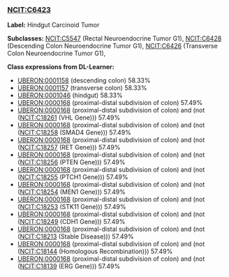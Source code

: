 
### [NCIT:C6423](http://purl.obolibrary.org/obo/NCIT_C6423)
**Label:** Hindgut Carcinoid Tumor

**Subclasses:** [NCIT:C5547](http://purl.obolibrary.org/obo/NCIT_C5547) (Rectal Neuroendocrine Tumor G1), [NCIT:C6428](http://purl.obolibrary.org/obo/NCIT_C6428) (Descending Colon Neuroendocrine Tumor G1), [NCIT:C6426](http://purl.obolibrary.org/obo/NCIT_C6426) (Transverse Colon Neuroendocrine Tumor G1), 

**Class expressions from DL-Learner:**

- [UBERON:0001158](http://purl.obolibrary.org/obo/UBERON_0001158) (descending colon) 58.33%
- [UBERON:0001157](http://purl.obolibrary.org/obo/UBERON_0001157) (transverse colon) 58.33%
- [UBERON:0001046](http://purl.obolibrary.org/obo/UBERON_0001046) (hindgut) 58.33%
- [UBERON:0000168](http://purl.obolibrary.org/obo/UBERON_0000168) (proximal-distal subdivision of colon) 57.49%
- [UBERON:0000168](http://purl.obolibrary.org/obo/UBERON_0000168) (proximal-distal subdivision of colon) and (not ([NCIT:C18261](http://purl.obolibrary.org/obo/NCIT_C18261) (VHL Gene))) 57.49%
- [UBERON:0000168](http://purl.obolibrary.org/obo/UBERON_0000168) (proximal-distal subdivision of colon) and (not ([NCIT:C18258](http://purl.obolibrary.org/obo/NCIT_C18258) (SMAD4 Gene))) 57.49%
- [UBERON:0000168](http://purl.obolibrary.org/obo/UBERON_0000168) (proximal-distal subdivision of colon) and (not ([NCIT:C18257](http://purl.obolibrary.org/obo/NCIT_C18257) (RET Gene))) 57.49%
- [UBERON:0000168](http://purl.obolibrary.org/obo/UBERON_0000168) (proximal-distal subdivision of colon) and (not ([NCIT:C18256](http://purl.obolibrary.org/obo/NCIT_C18256) (PTEN Gene))) 57.49%
- [UBERON:0000168](http://purl.obolibrary.org/obo/UBERON_0000168) (proximal-distal subdivision of colon) and (not ([NCIT:C18255](http://purl.obolibrary.org/obo/NCIT_C18255) (PTCH1 Gene))) 57.49%
- [UBERON:0000168](http://purl.obolibrary.org/obo/UBERON_0000168) (proximal-distal subdivision of colon) and (not ([NCIT:C18254](http://purl.obolibrary.org/obo/NCIT_C18254) (MEN1 Gene))) 57.49%
- [UBERON:0000168](http://purl.obolibrary.org/obo/UBERON_0000168) (proximal-distal subdivision of colon) and (not ([NCIT:C18253](http://purl.obolibrary.org/obo/NCIT_C18253) (STK11 Gene))) 57.49%
- [UBERON:0000168](http://purl.obolibrary.org/obo/UBERON_0000168) (proximal-distal subdivision of colon) and (not ([NCIT:C18249](http://purl.obolibrary.org/obo/NCIT_C18249) (CDH1 Gene))) 57.49%
- [UBERON:0000168](http://purl.obolibrary.org/obo/UBERON_0000168) (proximal-distal subdivision of colon) and (not ([NCIT:C18213](http://purl.obolibrary.org/obo/NCIT_C18213) (Stable Disease))) 57.49%
- [UBERON:0000168](http://purl.obolibrary.org/obo/UBERON_0000168) (proximal-distal subdivision of colon) and (not ([NCIT:C18144](http://purl.obolibrary.org/obo/NCIT_C18144) (Homologous Recombination))) 57.49%
- [UBERON:0000168](http://purl.obolibrary.org/obo/UBERON_0000168) (proximal-distal subdivision of colon) and (not ([NCIT:C18139](http://purl.obolibrary.org/obo/NCIT_C18139) (ERG Gene))) 57.49%


